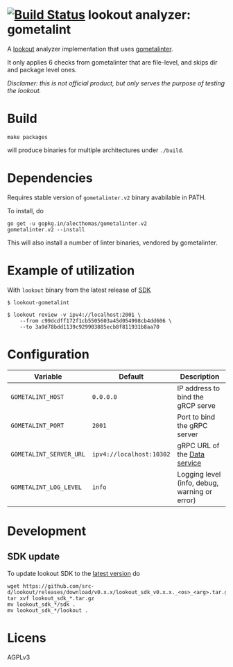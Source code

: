 # [![Build Status](https://travis-ci.org/bzz/lookout-gometalint-analyzer.svg)](https://travis-ci.org/bzz/lookout-gometalint-analyzer) lookout analyzer: gometalint

A [lookout](https://github.com/src-d/lookout/) analyzer implementation that uses [gometalinter](https://github.com/alecthomas/gometalinter).

It only applies 6 checks from gometalinter that are file-level, and skips dir and package level ones.

_Disclamer: this is not official product, but only serves the purpose of testing the lookout._


# Build

```
make packages
```

will produce binaries for multiple architectures under `./build`.

# Dependencies

Requires stable version of `gometalinter.v2` binary avabilable in PATH.

To install, do
```
go get -u gopkg.in/alecthomas/gometalinter.v2
gometalinter.v2 --install
```
This will also install a number of linter binaries, vendored by gometalinter.

# Example of utilization

With `lookout` binary from the latest release of [SDK](https://github.com/src-d/lookout/releases)

```
$ lookout-gometalint

$ lookout review -v ipv4://localhost:2001 \
    --from c99dcdff172f1cb5505603a45d054998cb4dd606 \
    --to 3a9d78bdd1139c929903885ecb8f811931b8aa70
```

# Configuration

| Variable | Default | Description |
| -- | -- | -- |
| `GOMETALINT_HOST` | `0.0.0.0` | IP address to bind the gRCP serve |
| `GOMETALINT_PORT` | `2001` | Port to bind the gRPC server |
| `GOMETALINT_SERVER_URL` | `ipv4://localhost:10302` | gRPC URL of the [Data service](https://github.com/src-d/lookout/tree/master/docs#components)
| `GOMETALINT_LOG_LEVEL` | `info` | Logging level (info, debug, warning or error) |

# Development
## SDK update

To update lookout SDK to the [latest version](https://github.com/src-d/lookout/releases/latest) do
```
wget https://github.com/src-d/lookout/releases/download/v0.x.x/lookout_sdk_v0.x.x._<os>_<arg>.tar.gz
tar xvf lookout_sdk_*.tar.gz
mv lookout_sdk_*/sdk .
mv lookout_sdk_*/lookout .
```


# Licens

AGPLv3
